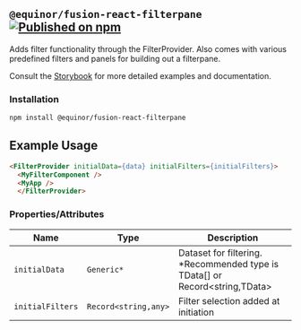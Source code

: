 <!--prettier-ignore-start-->
## `@equinor/fusion-react-filterpane` [![Published on npm](https://img.shields.io/npm/v/@equinor/fusion-react-filterpane.svg)](https://www.npmjs.com/package/@equinor/fusion-react-filterpane)

Adds filter functionality through the FilterProvider. 
Also comes with various predefined filters and panels for building out a filterpane. 

Consult the [Storybook](https://equinor.github.io/fusion-react-components/?path=/docs/filterpane-filterpane) for more detailed examples and documentation. 

### Installation

```sh
npm install @equinor/fusion-react-filterpane
```

## Example Usage

```html
<FilterProvider initialData={data} initialFilters={initialFilters}>
  <MyFilterComponent />
  <MyApp />   
  </FilterProvider>
```

### Properties/Attributes

Name                 | Type      | Description
-------------------- | --------- | ------- 
`initialData`        | `Generic*`  | Dataset for filtering. *Recommended type is TData[] or Record<string,TData>
`initialFilters`     | `Record<string,any>`  | Filter selection added at initiation

<!--prettier-ignore-end-->
